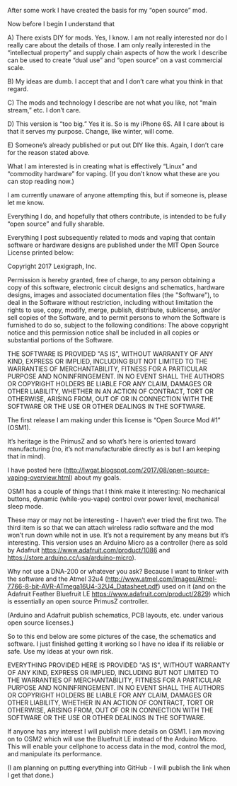 After some work I have created the basis for my “open source” mod.  

Now before I begin I understand that

A) There exists DIY for mods.  Yes, I know.  I am not really interested nor do I really care about the details of those.  I am only really interested in the “intellectual property” and supply chain aspects of how the work I describe can be used to create “dual use” and “open source” on a vast commercial scale.

B) My ideas are dumb.  I accept that and I don’t care what you think in that regard.

C) The mods and technology I describe are not what you like, not “main stream,” etc.  I don’t care.

D) This version is “too big.”  Yes it is.  So is my iPhone 6S.  All I care about is that it serves my purpose.  Change, like winter, will come.

E) Someone’s already published or put out DIY like this.  Again, I don’t care for the reason stated above.

What I am interested is in creating what is effectively “Linux” and “commodity hardware” for vaping.  (If you don’t know what these are you can stop reading now.)

I am currently unaware of anyone attempting this, but if someone is, please let me know.

Everything I do, and hopefully that others contribute, is intended to be fully “open source” and fully sharable.

Everything I post subsequently related to mods and vaping that contain software or hardware designs are published under the MIT Open Source License printed below:

Copyright 2017 Lexigraph, Inc.

Permission is hereby granted, free of charge, to any person obtaining a copy of this software, electronic circuit designs and schematics, hardware designs, images and associated documentation files (the "Software"), to deal in the Software without restriction, including without limitation the rights to use, copy, modify, merge, publish, distribute, sublicense, and/or sell copies of the Software, and to permit persons to whom the Software is furnished to do so, subject to the following conditions:
The above copyright notice and this permission notice shall be included in all copies or substantial portions of the Software.

THE SOFTWARE IS PROVIDED "AS IS", WITHOUT WARRANTY OF ANY KIND, EXPRESS OR IMPLIED, INCLUDING BUT NOT LIMITED TO THE WARRANTIES OF MERCHANTABILITY, FITNESS FOR A PARTICULAR PURPOSE AND NONINFRINGEMENT. IN NO EVENT SHALL THE AUTHORS OR COPYRIGHT HOLDERS BE LIABLE FOR ANY CLAIM, DAMAGES OR OTHER LIABILITY, WHETHER IN AN ACTION OF CONTRACT, TORT OR OTHERWISE, ARISING FROM, OUT OF OR IN CONNECTION WITH THE SOFTWARE OR THE USE OR OTHER DEALINGS IN THE SOFTWARE.

The first release I am making under this license is “Open Source Mod #1” (OSM1).

It’s heritage is the PrimusZ and so what’s here is oriented toward manufacturing (no, it’s not manufacturable directly as is but I am keeping that in mind).

I have posted here (http://lwgat.blogspot.com/2017/08/open-source-vaping-overview.html) about my goals.

OSM1 has a couple of things that I think make it interesting: No mechanical buttons, dynamic (while-you-vape) control over power level, mechanical sleep mode.

These may or may not be interesting - I haven’t ever tried the first two.  The third item is so that we can attach wireless radio software and the mod won’t run down while not in use.  It’s not a requirement by any means but it’s interesting.
This version uses an Arduino Micro as a controller (here as sold by Adafruit https://www.adafruit.com/product/1086 and https://store.arduino.cc/usa/arduino-micro).

Why not use a DNA-200 or whatever you ask?  Because I want to tinker with the software and the Atmel 32u4 (http://www.atmel.com/Images/Atmel-7766-8-bit-AVR-ATmega16U4-32U4_Datasheet.pdf) used on it (and on the Adafruit Feather Bluefruit LE https://www.adafruit.com/product/2829) which is essentially an open source PrimusZ controller.

(Arduino and Adafruit publish schematics, PCB layouts, etc. under various open source licenses.)

So to this end below are some pictures of the case, the schematics and software.  I just finished getting it working so I have no idea if its reliable or safe.  Use my ideas at your own risk.

EVERYTHING PROVIDED HERE IS PROVIDED "AS IS", WITHOUT WARRANTY OF ANY KIND, EXPRESS OR IMPLIED, INCLUDING BUT NOT LIMITED TO THE WARRANTIES OF MERCHANTABILITY, FITNESS FOR A PARTICULAR PURPOSE AND NONINFRINGEMENT. IN NO EVENT SHALL THE AUTHORS OR COPYRIGHT HOLDERS BE LIABLE FOR ANY CLAIM, DAMAGES OR OTHER LIABILITY, WHETHER IN AN ACTION OF CONTRACT, TORT OR OTHERWISE, ARISING FROM, OUT OF OR IN CONNECTION WITH THE SOFTWARE OR THE USE OR OTHER DEALINGS IN THE SOFTWARE.

If anyone has any interest I will publish more details on OSM1.  I am moving on to OSM2 which will use the Bluefruit LE instead of the Arduino Micro.  This will enable your cellphone to access data in the mod, control the mod, and manipulate its performance.

(I am planning on putting everything into GitHub - I will publish the link when I get that done.)


